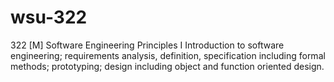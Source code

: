 # wsu-322
322 [M] Software Engineering Principles I
 Introduction to software engineering; requirements analysis, definition, specification 
 including formal methods; prototyping; design including object and function oriented design.
